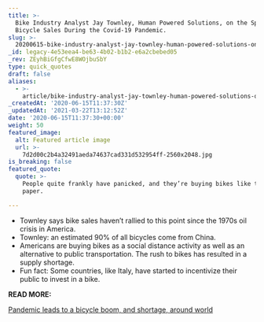 ```yaml
---
title: >-
  Bike Industry Analyst Jay Townley, Human Powered Solutions, on the Spike in
  Bicycle Sales During the Covid-19 Pandemic.
slug: >-
  20200615-bike-industry-analyst-jay-townley-human-powered-solutions-on-the-spike-in-bicycle-sales-during-the-covid-19-pandemic
_id: legacy-4e53eea4-be63-4b02-b1b2-e6a2cbebed05
_rev: ZEyhBiGfgCfwE8WOjbuSbY
type: quick_quotes
draft: false
aliases:
  - >-
    article/bike-industry-analyst-jay-townley-human-powered-solutions-on-the-spike-in-bicycle-sales-during-the-covid-19-pandemic/
_createdAt: '2020-06-15T11:37:30Z'
_updatedAt: '2021-03-22T13:12:52Z'
date: '2020-06-15T11:37:30+00:00'
weight: 50
featured_image:
  alt: Featured article image
  url: >-
    7d2d00c2b4a32491aeda74637cad331d532954ff-2560x2048.jpg
is_breaking: false
featured_quote:
  quote: >-
    People quite frankly have panicked, and they’re buying bikes like toilet
    paper.

---
```

* Townley says bike sales haven’t rallied to this point since the 1970s oil crisis in America.
* Townley: an estimated 90% of all bicycles come from China.
* Americans are buying bikes as a social distance activity as well as an alternative to public transportation. The rush to bikes has resulted in a supply shortage.
* Fun fact: Some countries, like Italy, have started to incentivize their public to invest in a bike.

**READ MORE:**

[Pandemic leads to a bicycle boom, and shortage, around world](https://apnews.com/39b3691b8e1ea3d74d1280a75e451a36)